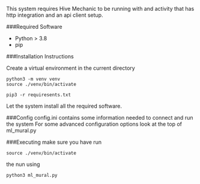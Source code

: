 This system requires Hive Mechanic to be running with and activity that has http integration and an api client setup.


###Required Software

- Python > 3.8
- pip

###Installation Instructions

Create a virtual environment in the current directory
```
python3 -m venv venv
source ./venv/bin/activate
```
```
pip3 -r requiresents.txt
```
Let the system install all the required software.

###Config
config.ini contains some information needed to connect and run the system
For some advanced configuration options look at the top of ml_mural.py

###Executing
make sure you have run
```
source ./venv/bin/activate
```
the nun using
```
python3 ml_mural.py
```
